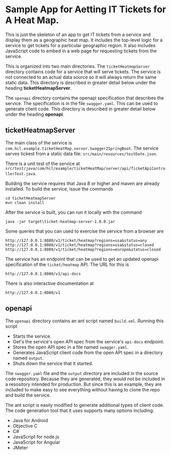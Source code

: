 # Sample App for Aetting IT Tickets for A Heat Map.
This is just the skeleton of an app to get IT tickets from a service and display
them as a geographic heat map. It includes the top-level logic for a service to
get tickets for a particular geographic region. It also includes JavaScript code
to embed in a web page for requesting tickets from the service. 

This is organized into two main directories. The `ticketHeatmapServer` directory 
contains code for a service that will serve tickets. The service is not connected
to an actual data source so it will always return the same static data. This
directory is described in greater detail below under the heading 
**ticketHeatmapServer**.

The `openapi` directory contains the openapi specification that describes the 
service. The specification is in the file `swagger.yaml`. This can be used to 
generate client code.  This directory is described in greater 
detail below under the heading **openapi**. 

## ticketHeatmapServer
The main class of the service is
`com.hcl.example.ticketHeatMap.server.Swagger2SpringBoot`. The service serves 
tickest from a static data file: `src/main/resources/testDate.json`.

There is a unit test of the service at
`src/test/java/com/hcl/example/ticketHeatMap/server/api/TicketApiControllerTest.java`.

Building the service
requires that Java 8 or higher and maven are already installed. To build the 
service, issue the commands
```
cd ticketHeatmapServer
mvn clean install
```

After the service is built, you can run it locally with the command
```
java -jar target\ticket-heatmap-server-1.0.0.jar
```

Some queries that you can used to exercise the service from a browser are
```
http://127.0.0.1:8080/v1/ticket/heatmap?regions=usa&status=any
http://127.0.0.1:8080/v1/ticket/heatmap?regions=usa&status=closed
http://127.0.0.1:8080/v1/ticket/heatmap?regions=europe&status=closed
```


The service has an endpoint that can be used to get an updated openapi
specification of the `ticket/heatmap` API. The URL for this is 
```
http://127.0.0.1:8080/v1/api-docs
```

There is also interactive documentation at
```
http://127.0.0.1:8080/v1
```

## openapi
The `openapi` directory contains an ant script named `build.xml`. Running 
this script
* Starts the service.
* Get's the service's open API spec from the service's `api-docs` endpoint.
* Stores the open API spec in a file named `swagger.yaml`.
* Generates JavaScript client code from the open API spec in a directory named
`output`.
* Shuts down the service that it started.

The `swagger.yaml` file and the `output` directory are included in the source 
code repository. Because they are generated, they would not be included in a 
resository intended for production. But since this is an example, they are 
included to make easy to see everything without having to clone the repo and 
build the service.

The ant script is easily modified to generate additional types of client code.
The code generation tool that it uses supports many options including:
* Java for Android
* Objective C
* C#
* JavaScript for node.js
* JavaScript for Angular
* JMeter